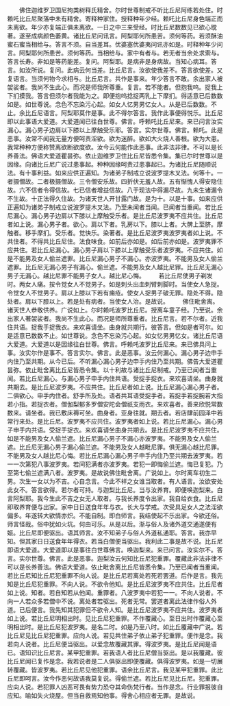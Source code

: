 <!-- { "loadSidebar": true } -->
　　佛住迦维罗卫国尼拘类树释氏精舍。尔时世尊制戒不听比丘尼阿练若处住。时赖吒比丘尼聚落中未有精舍。寄释种家住。授释种年少经。赖吒比丘尼身色端正而未离欲。年少亦复端正俱未离欲。一日之中三来受经。时比丘尼数数见已欲心耽著。遂至成病颜色萎黄。诸比丘尼问讯言。阿梨耶何所患苦。须何等药。若须酥油蜜石蜜当相给与。答言不须。自当差耳。优婆塞优婆夷问讯亦如是。时释种年少问言。阿梨耶何所患苦。须何等药。当相给与。家中有者与。若无者当余处求索与。答言长寿。非如是等药能差。复问。阿梨耶。是病非是身病故。当知心病耳。答言。如汝所说。复问。此病云何当差。比丘尼言。汝欲使我差不。答言欲使差。又复语言。当须何物今求相与。比丘尼言。共作是事来。年少答言不敢。余出家人被袈裟者。我尚不生此心。而况是师我所尊重。复言。若不能者。但抱我呜。捉我上下扪摸我。答言但须尔者我能为之。即便抱呜捻捉两乳上下摩扪。得适意已后数数如是。如世尊说。念色不忘染污心起。如女人忆男男忆女人。从是已后数数。不止。余比丘尼语言。阿梨耶莫作是事。此不得尔答言。我作此事便得悦乐。比丘尼即以此事语大爱道。大爱道闻已往白世尊。佛言。呼赖吒比丘尼来。来已问言汝实漏心。漏心男子边肩以下膝以上摩触受乐耶。答言。实尔世尊。佛言。赖吒。此是恶事。汝常不闻我无量方便呵责淫欲。欲为迷醉。欲如大火烧人善根。欲为大患。我常种种方便称赞离欲断欲度欲。汝今云何能作此恶事。此非法非律。不可以是长养善法。佛语大爱道瞿昙弥。依止迦维罗卫住比丘尼皆悉令集。集已尔时世尊以是因缘。向诸比丘尼广说过患事起。种种因缘呵责过患事起已。为诸比丘尼随顺说法。有十事利益。如来应供正遍知。为诸弟子制戒立说波罗提木叉法。何等十。一者摄僧故。二者极摄僧故。三令僧安乐故。四折伏无羞人故。五有惭愧人得安隐住故。六不信者令得信故。七已信者增益信故。八于现法中得漏尽故。九未生诸漏令不生故。十正法得久住故。为诸天世人开甘露门故。是为十。以是十事。如来应供正遍知为诸弟子制戒立说波罗提木叉法。乃至未闻者当闻。已闻者当重闻。若比丘尼漏心。漏心男子边肩以下膝以上摩触受乐者。是比丘尼波罗夷不应共住。比丘尼者如上说。漏心男子者。欲心。肩以下者。乳房以下。膝以上者。大髀上至脐。摩触者。移手摩扪。受乐者。觉快乐。染著者。是比丘尼波罗夷波罗夷者如上说。不共住者。不得共比丘尼住。法食味食。如前后亦如是。如后前亦如是。波罗夷罪不应共住。若比丘尼漏心。漏心男子肩以下膝以上摩触受乐者波罗夷。不应共住。如是不能男及女人偷兰遮罪。比丘尼漏心男子不漏心。亦波罗夷。不能男及女人偷兰遮罪。比丘尼无漏心男子有漏心。偷兰遮。不能男及女人越比尼罪。比丘尼无漏心男子无漏心。越比尼罪不能男子女人。越比尼心悔。
　　若比丘尼使男子剃发时。两女人痛。按令觉女人不觉男子。如是刺头出血刺臂刺脚时。当使女人急捉。令觉女人不觉男子。肩以上膝以下若有痈疮。使女人捉男子破无罪。隐处不得。隐处者。肩以下膝以上。若是处有病者。当使女人治。是故说。
　　佛住毗舍离。诸天世人恭敬供养。广说如上。尔时赖吒波罗比丘尼。授离车童子经。乃至说。余出家人著袈裟者。我尚不生此心。而况是师所尊重者。比丘尼言。若不尔者。近我住共语。捉我手捉我衣。来欢喜请坐。曲身就共期行。彼答言。但如是者可尔。如是适意已数数不止。如世尊说。念色不忘染污心起。如女忆男男忆女。诸比丘尼语大爱道。大爱道以是因缘往白世尊。佛言。呼赖吒波罗比丘尼来。来已佛具问上事。汝实尔作是事不。答言实尔。佛言。此是恶事。汝云何漏心。漏心男子边申手内住乃至共期。从今已后。不听漏心漏心男子边申手内住乃至共期。佛告大爱道瞿昙弥。依止毗舍离比丘尼皆悉令集。以十利故与诸比丘尼制戒。乃至已闻者当重闻。若比丘尼漏心。与漏心男子申手内住共语。受捉手捉衣。来欢喜请坐。曲身就共期去。是比丘尼波罗夷。不应共住。比丘尼者如上说。比丘尼漏心漏心男子者。二俱欲心。申手内住者。舒手所及处。语者共耳语受捉手者。若捉手若捉腕若大指若小指。若捉衣者。僧伽梨郁多罗僧安陀会僧祇支雨衣。来欢喜者。善来欣悦常数数来。请坐者。我已敷床褥可坐。曲身者。亚身往就。期去者。若店肆前园泽中若常行来处。是比丘尼。波罗夷不应共住。波罗夷者如上说。若比丘尼漏心。漏心男子申手内共语。受捉手捉衣。来欢喜请坐曲身共期去。是比丘尼波罗夷不应共住。如是不能男及女人偷兰遮。比丘尼漏心男子不漏心亦波罗夷。不能男及女人偷兰遮。比丘尼无漏心男子漏心偷兰遮。不能男及女人越毗尼罪。俱无漏心越比尼罪。不能男及女人越比尼心悔。若比丘尼漏心漏心男子申手内住乃至共期去波罗夷。若一一次第犯八事波罗夷。若间犯满者亦波罗夷。若犯一即悔偷兰遮。悔已复犯。乃至第七偷兰遮满八者。波罗夷。是故说佛住毗舍离。广说如上。尔时离车初生二男。次生一女以为不吉。心自念言。今此不祥之女谁当取者。有人语言。汝欲安处此女不。答言欲得。若尔者可持。与迦梨比丘尼。当与汝养育。即便唤迦梨来。白言阿梨耶。我今生此不吉之女无人取者。与我长养度令出家。我自给衣食。比丘尼即取养育便与出家。家中日日送食年年与衣。长大与学戒。次受具足女人之法淫欲偏多。年遂转大欲情亦炽。不能自制。即白师言。我结使起不乐出家。今欲还俗。师言怪哉。俗中犹如火坑。何由可乐。从是以后。渐与俗人及诸外道交通遂便有娠。比丘尼即便驱出。语其师言。汝不知弟子与俗人外道私通耶。答言。我亦早知。但其家日日送食年年得衣。若当白僧便当驱出。我利此二事是故不说。比丘尼即语大爱道。大爱道即以是事往白世尊佛言。唤迦梨来。来已问言。汝实尔不。答言。实尔世尊。佛言。此是恶事。迦梨汝云何知比丘尼犯重罪。覆藏此非法非律不可以是长养善法。佛语大爱道。依止毗舍离比丘尼皆悉令集。乃至已闻者当重闻。若比丘尼知比丘尼犯重罪不向人说。是比丘尼若离处若死若罢道。后作是言。我先知是比丘尼犯重罪。不向人说。不欲令他知。是比丘尼波罗夷不应共住。比丘尼者如上说。知者。若自知若从他闻。重罪者。八波罗夷中若犯一一。不向人说者。不向一人若众多若僧中不说。离处者若驱出。死者无常。罢道者离此法律作俗人外道。已后便言。我先知其犯罪但不欲令人知。是比丘尼波罗夷不应共住。波罗夷者如上说。若比丘尼明相出时。见比丘尼犯重罪。不作覆藏心。至日出时作覆藏心至明相出时。是比丘尼犯波罗夷。是名二时。如是乃至八时。如比丘覆藏中广说。若比丘尼见比丘尼犯重罪。应向人说。若见共住弟子依止弟子犯重罪。便作是念。我若向人说者。比丘尼便当驱出。以爱念故覆藏其罪。得波罗夷。是比丘尼闻是语已。语知识比丘尼言。某甲犯重罪。若我语人者比丘尼僧当驱出。是以我覆藏。彼比丘尼闻已复作是念。我若说者是二人俱驱出即便覆藏。俱得波罗夷。如是一切展转覆藏。皆波罗夷。若比丘尼见他犯重罪。语余比丘尼言。我见某甲犯重罪。此比丘尼即呵言。汝今作恶何故语我莫复说。得偷兰遮。若比丘尼见比丘尼。犯重罪。应向人说。若犯罪人凶恶可畏有势力恐夺其命伤梵行者。当作是念。行业罪报彼自应知。喻如失火烧屋。但当自救焉知他事。得舍心相应者无罪。是故说。
